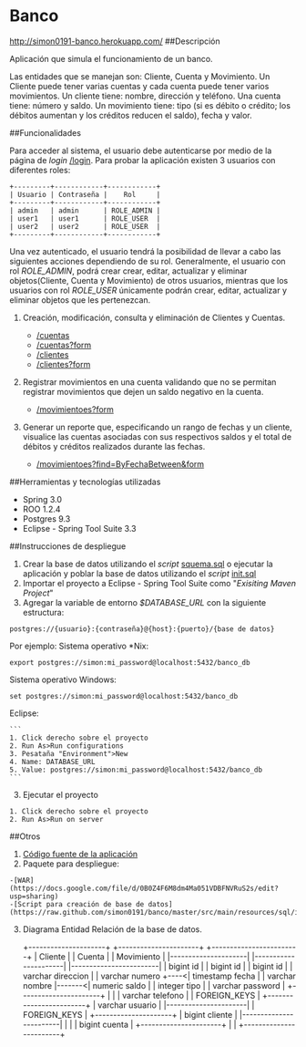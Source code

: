 
Banco
=====

http://simon0191-banco.herokuapp.com/
##Descripción


Aplicación que simula el funcionamiento de un banco. 

Las entidades que se manejan son: Cliente, Cuenta y Movimiento. 
Un Cliente puede tener varias cuentas y cada cuenta puede tener varios movimientos. Un cliente tiene: nombre, dirección y teléfono. Una cuenta tiene: número y saldo. 
Un movimiento tiene: tipo (si es débito o crédito; los débitos aumentan y los créditos reducen el saldo), fecha y valor.

##Funcionalidades


Para acceder al sistema, el usuario debe autenticarse por medio de la página de _login_ [/login](http://simon0191-banco.herokuapp.com/banco/login). Para probar la aplicación existen 3 usuarios con diferentes roles:
```
+---------+------------+------------+
| Usuario | Contraseña |    Rol     |
+---------+------------+------------+
| admin   | admin      | ROLE_ADMIN |
| user1   | user1      | ROLE_USER  |
| user2   | user2      | ROLE_USER  |
+---------+------------+------------+
```

Una vez autenticado, el usuario tendrá la posibilidad de llevar a cabo las siguientes acciones dependiendo de su rol. Generalmente, el usuario con rol _ROLE\_ADMIN_, podrá crear crear, editar, actualizar y eliminar objetos(Cliente, Cuenta y Movimiento) de otros usuarios, mientras que los usuarios con rol _ROLE\_USER_ únicamente podrán crear, editar, actualizar y eliminar objetos que les pertenezcan.

1.	Creación, modificación, consulta y eliminación de Clientes y Cuentas.

	-	[/cuentas](http://simon0191-banco.herokuapp.com/cuentas)
	-	[/cuentas?form](http://simon0191-banco.herokuapp.com/cuentas?form)
	-	[/clientes](http://simon0191-banco.herokuapp.com/clientes)
	-	[/clientes?form](http://simon0191-banco.herokuapp.com/clientes?form)
        
        
2.	Registrar movimientos en una cuenta validando que no se permitan registrar movimientos que dejen un saldo negativo en la cuenta.

	-	[/movimientoes?form](http://simon0191-banco.herokuapp.com/movimientoes?form)
    
3.	Generar un reporte que, especificando un rango de fechas y un cliente, visualice las cuentas asociadas con sus respectivos saldos y el total de débitos y créditos realizados durante las fechas.
	-	[/movimientoes?find=ByFechaBetween&form](http://simon0191-banco.herokuapp.com/movimientoes?find=ByFechaBetween&form)
        
##Herramientas y tecnologías utilizadas

- Spring 3.0
- ROO 1.2.4
- Postgres 9.3
- Eclipse - Spring Tool Suite 3.3


##Instrucciones de despliegue

1. Crear la base de datos utilizando el _script_ [squema.sql]((https://raw.github.com/simon0191/banco/master/src/main/resources/sql/squema.sql)) o ejecutar la aplicación y poblar la base de datos utilizando el _script_ [init.sql]((https://raw.github.com/simon0191/banco/master/src/main/resources/sql/init.sql))
2. Importar el proyecto a Eclipse - Spring Tool Suite como "_Exisiting Maven Project_"
2. Agregar la variable de entorno _$DATABASE\_URL_ con la siguiente estructura:
```
postgres://{usuario}:{contraseña}@{host}:{puerto}/{base de datos}
```
Por ejemplo:
Sistema operativo *Nix:
```
export postgres://simon:mi_password@localhost:5432/banco_db
```
Sistema operativo Windows:
```
set postgres://simon:mi_password@localhost:5432/banco_db
```
Eclipse:

	```
	1. Click derecho sobre el proyecto
	2. Run As>Run configurations
	3. Pesataña "Environment">New
	4. Name: DATABASE_URL
	5. Value: postgres://simon:mi_password@localhost:5432/banco_db
	```
3. Ejecutar el proyecto

```
1. Click derecho sobre el proyecto
2. Run As>Run on server
```



 ##Otros
 
1.   [Código fuente de la aplicación](https://github.com/simon0191/banco/archive/master.zip)
2.   Paquete para despliegue: 

	-[WAR](https://docs.google.com/file/d/0B0Z4F6M8dm4Ma051VDBFNVRuS2s/edit?usp=sharing)
	-[Script para creación de base de datos](https://raw.github.com/simon0191/banco/master/src/main/resources/sql/init.sql)
        
3.   Diagrama Entidad Relación de la base de datos.



       +---------------------+        +----------------------+     +------------------------+
       |  Cliente            |        |  Cuenta              |     |  Movimiento            |
       |---------------------|        |----------------------|     |------------------------|
       | bigint id           |        | bigint id            |     | bigint id              |
       | varchar direccion   |        | varchar numero       +----<| timestamp fecha        |
       | varchar nombre      |-------<| numeric saldo        |     | integer tipo           |
       | varchar password    |        +----------------------+     |                        |
       | varchar telefono    |        | FOREIGN_KEYS         |     +------------------------+
       | varchar usuario     |        |----------------------|     | FOREIGN_KEYS           |
       +---------------------+        | bigint cliente       |     |------------------------|
                                      |                      |     | bigint cuenta          |
                                      +----------------------+     |                        |
                                                                   +------------------------+




